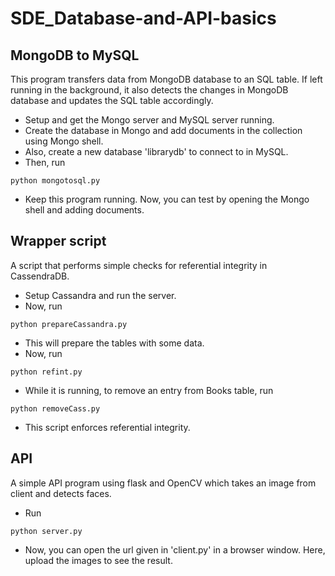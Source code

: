 # SDE_Database-and-API-basics

## MongoDB to MySQL

This program transfers data from MongoDB database to an SQL table. If left running in the background, it also detects the changes in MongoDB database and updates the SQL table accordingly.
- Setup and get the Mongo server and MySQL server running.
- Create the database in Mongo and add documents in the collection using Mongo shell.
- Also, create a new database 'librarydb' to connect to in MySQL.
- Then, run
```
python mongotosql.py
```
- Keep this program running. Now, you can test by opening the Mongo shell and adding documents.


## Wrapper script

A script that performs simple checks for referential integrity in CassendraDB.

- Setup Cassandra and run the server.
- Now, run
```
python prepareCassandra.py
```
- This will prepare the tables with some data.
- Now, run
```
python refint.py
```
- While it is running, to remove an entry from Books table, run
```
python removeCass.py
```
- This script enforces referential integrity.


## API

A simple API program using flask and OpenCV which takes an image from client and detects faces.

- Run
```
python server.py
```
- Now, you can open the url given in 'client.py' in a browser window. Here, upload the images to see the result.

